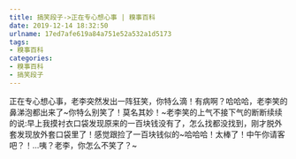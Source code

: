 ```yaml
---
title: 搞笑段子->正在专心想心事 | 糗事百科
date: 2019-12-14 18:32:50
urlname: 17ed7afe619a84a751e52a532a1d5173
tags: 
- 糗事百科
categories:
- 糗事百科
- 搞笑段子
---
```

正在专心想心事，老李突然发出一阵狂笑，你特么滴！有病啊？哈哈哈，老李笑的鼻涕泡都出来了~你特么别笑了！莫名其妙！~老李笑的上气不接下气的断断续续的说:早上我摸衬衣口袋发现原来的一百块钱没有了，怎么找都没找到，刚才脱外套发现放外套口袋里了！感觉跟捡了一百块钱似的~哈哈哈！太棒了！中午你请客吧？！…咦？老李，你怎么不笑了？~


